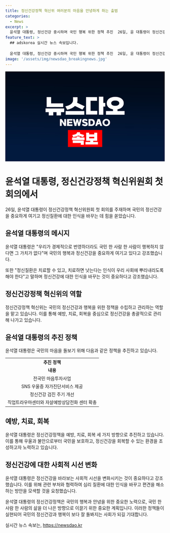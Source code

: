```yaml
---
title: 정신건강정책 혁신위 여러분의 마음을 안녕하게 하는 출범
categories:
  - News
excerpt: >
  윤석열 대통령, 정신건강 중시하며 국민 행복 위한 정책 추진  26일, 윤 대통령이 정신건강정책 혁신위원회 첫 회의를 주재하며 국민의 행복이 중요하다고 강조했다. 국민 한 사람 한 사람의 행복이 중요라며, 정신질환을 치료하고 예방하는 정신건강정책을 추진하겠다고 밝혔다. 또한, 전국민 마음투자사업을 통한 심리 상담 서비스 제공 등을 포함한 다양한 정책들을 발표했다. 해당 정책은 국민들의 관심을 끌 것으로 보인다.
feature_text: >
  ## adskorea 실시간 뉴스 속보입니다.

  윤석열 대통령, 정신건강 중시하며 국민 행복 위한 정책 추진  26일, 윤 대통령이 정신건강정책 혁신위원회 첫 회의를 주재하며 국민의 행복이 중요하다고 강조했다. 국민 한 사람 한 사람의 행복이 중요라며, 정신질환을 치료하고 예방하는 정신건강정책을 추진하겠다고 밝혔다. 또한, 전국민 마음투자사업을 통한 심리 상담 서비스 제공 등을 포함한 다양한 정책들을 발표했다. 해당 정책은 국민들의 관심을 끌 것으로 보인다.
image: '/assets/img/newsdao_breakingnews.jpg'
---
```


<p><img src="/assets/img/newsdao_breakingnews.jpg" alt="adskorea 속보" /></p>

<h1>윤석열 대통령, 정신건강정책 혁신위원회 첫 회의에서</h1>

<p data-ke-size="size16">26일, 윤석열 대통령이 정신건강정책 혁신위원회 첫 회의를 주재하며 국민의 정신건강을 중요하게 여기고 정신질환에 대한 인식을 바꾸는 데 힘을 쏟았습니다.</p>

<h2 data-ke-size="size26">윤석열 대통령의 메시지</h2>

<p data-ke-size="size16">윤석열 대통령은 "우리가 경제적으로 번영하더라도 국민 한 사람 한 사람이 행복하지 않다면 그 가치가 없다"며 국민의 행복과 정신건강을 중요하게 여기고 있다고 강조했습니다.</p>

<p data-ke-size="size16">또한 "정신질환은 치료할 수 있고, 치료하면 낫는다는 인식이 우리 사회에 뿌리내리도록 해야 한다"고 말하며 정신건강에 대한 인식을 바꾸는 것이 중요하다고 강조했습니다.</p>

<h2 data-ke-size="size26">정신건강정책 혁신위의 역할</h2>

<p data-ke-size="size16">정신건강정책 혁신위는 국민의 정신건강과 행복을 위한 정책을 수립하고 관리하는 역할을 맡고 있습니다. 이를 통해 예방, 치료, 회복을 중심으로 정신건강을 총괄적으로 관리해 나가고 있습니다.</p>

<h2 data-ke-size="size26">윤석열 대통령의 추진 정책</h2>

<p data-ke-size="size16">윤석열 대통령은 국민의 마음을 돌보기 위해 다음과 같은 정책을 추진하고 있습니다.</p>

<table>
  <tr>
    <td style="text-align: center; height: 17px;"><b>추진 정책</b></td>
  </tr>
  <tr>
    <td style="text-align: center; height: 17px;"><b>내용</b></td>
  </tr>
  <tr>
    <td style="text-align: center; height: 17px;">전국민 마음투자사업</td>
  </tr>
  <tr>
    <td style="text-align: center; height: 17px;">SNS 우울증 자가진단서비스 제공</td>
  </tr>
  <tr>
    <td style="text-align: center; height: 17px;">정신건강 검진 주기 개선</td>
  </tr>
  <tr>
    <td style="text-align: center; height: 17px;">직업트라우마센터와 자살예방상담전화 센터 확충</td>
  </tr>
</table>

<h2 data-ke-size="size26">예방, 치료, 회복</h2>

<p data-ke-size="size16">윤석열 대통령은 정신건강정책을 예방, 치료, 회복 세 가지 방향으로 추진하고 있습니다. 이를 통해 우울과 불안으로부터 국민을 보호하고, 정신건강을 회복할 수 있는 환경을 조성하고자 노력하고 있습니다.</p>

<h2 data-ke-size="size26">정신건강에 대한 사회적 시선 변화</h2>

<p data-ke-size="size16">윤석열 대통령은 정신건강을 바라보는 사회적 시선을 변화시키는 것이 중요하다고 강조했습니다. 이를 위해 관련 부처와 협력하여 심리 질환에 대한 인식을 바꾸고 편견을 해소하는 방안을 모색할 것을 요청했습니다.</p>

<p data-ke-size="size16">윤석열 대통령의 정신건강정책은 국민의 행복과 안녕을 위한 중요한 노력으로, 국민 한 사람 한 사람의 삶을 더 나은 방향으로 이끌기 위한 중요한 계획입니다. 이러한 정책들이 실현되어 국민의 정신건강과 행복이 보다 잘 돌봐지는 사회가 되길 기대합니다.</p>
실시간 뉴스 속보는, <a href="https://newsdao.kr" rel="dofollow">https://newsdao.kr</a>


